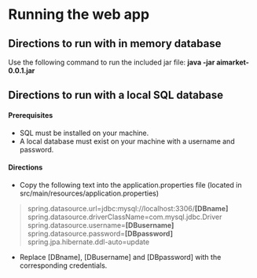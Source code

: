 # Running the web app
## Directions to run with in memory database
Use the following command to run the included jar file: **java -jar aimarket-0.0.1.jar**

## Directions to run with a local SQL database
#### Prerequisites
- SQL must be installed on your machine.
- A local database must exist on your machine with a username and password.
#### Directions
- Copy the following text into the application.properties file (located in src/main/resources/application.properties) <br> 
> spring.datasource.url=jdbc:mysql://localhost:3306/**[DBname]** <br>
spring.datasource.driverClassName=com.mysql.jdbc.Driver <br>
spring.datasource.username=**[DBusername]** <br>
spring.datasource.password=**[DBpassword]** <br>
spring.jpa.hibernate.ddl-auto=update <br>
- Replace [DBname], [DBusername] and [DBpassword] with the corresponding credentials.



